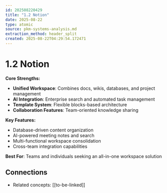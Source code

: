 ```yaml
---
id: 202508220429
title: "1.2 Notion"
date: 2025-08-22
type: atomic
source: pkm-systems-analysis.md
extraction_method: header_split
created: 2025-08-22T04:29:54.172471
---
```


# 1.2 Notion

**Core Strengths:**
- **Unified Workspace**: Combines docs, wikis, databases, and project management
- **AI Integration**: Enterprise search and automated task management
- **Template System**: Flexible blocks-based architecture
- **Collaboration Features**: Team-oriented knowledge sharing

**Key Features:**
- Database-driven content organization
- AI-powered meeting notes and search
- Multi-functional workspace consolidation
- Cross-team integration capabilities

**Best For**: Teams and individuals seeking an all-in-one workspace solution

## Connections
- Related concepts: [[to-be-linked]]
